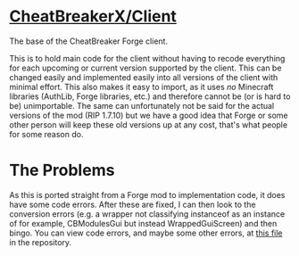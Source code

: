 # [CheatBreakerX/Client](https://github.com/CheatBreakerX/Client)

The base of the CheatBreaker Forge client.

This is to hold main code for the client without having to recode everything for each upcoming or current version supported by the client. This can be changed easily and implemented easily into all versions of the client with minimal effort. This also makes it easy to import, as it uses _no_ Minecraft libraries (AuthLib, Forge libraries, etc.) and therefore cannot be (or is hard to be) unimportable. The same can unfortunately not be said for the actual versions of the mod (RIP 1.7.10) but we have a good idea that Forge or some other person will keep these old versions up at any cost, that's what people for some reason do.

# The Problems

As this is ported straight from a Forge mod to implementation code, it does have some code errors. After these are fixed, I can then look to the conversion errors (e.g. a wrapper not classifying instanceof as an instance of for example, CBModulesGui but instead WrappedGuiScreen) and then bingo. You can view code errors, and maybe some other errors, at [this file](https://github.com/CheatBreakerX/Client/blob/master/problems.md) in the repository.
